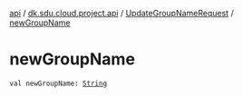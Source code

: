 [api](../../index.md) / [dk.sdu.cloud.project.api](../index.md) / [UpdateGroupNameRequest](index.md) / [newGroupName](./new-group-name.md)

# newGroupName

`val newGroupName: `[`String`](https://kotlinlang.org/api/latest/jvm/stdlib/kotlin/-string/index.html)